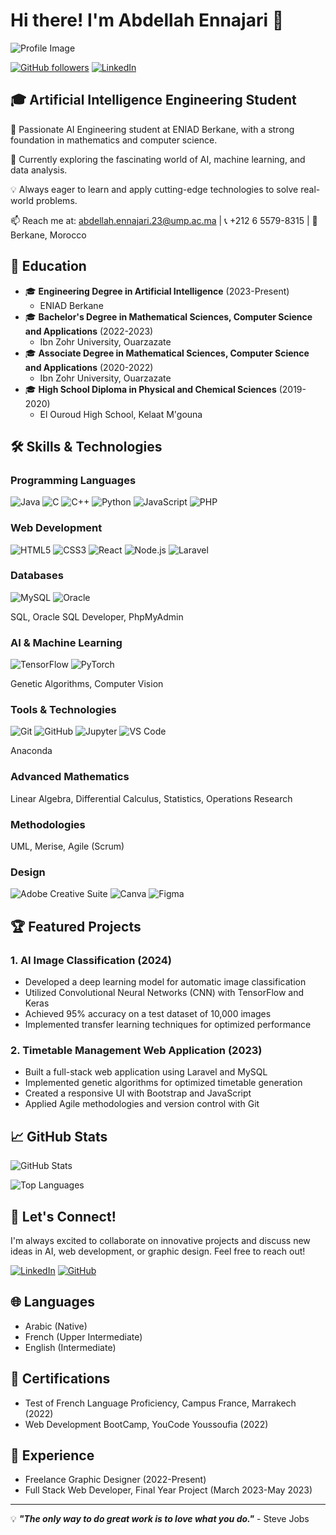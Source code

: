 # Hi there! I'm Abdellah Ennajari 👋


![Profile Image](https://github.com/ennajari/ennajari/blob/main/Black%20and%20White%20Minimalist%20Elegant%20AI%20Best%20Software%20YouTube%20Thumbnail%20(1).gif)

[![GitHub followers](https://img.shields.io/github/followers/ennajari?style=social)](https://github.com/ennajari)
[![LinkedIn](https://img.shields.io/badge/LinkedIn-0077B5?style=for-the-badge&logo=linkedin&logoColor=white)](https://www.linkedin.com/in/ennajari-abdellah)

## 🎓 Artificial Intelligence Engineering Student

🚀 Passionate AI Engineering student at ENIAD Berkane, with a strong foundation in mathematics and computer science.

🌱 Currently exploring the fascinating world of AI, machine learning, and data analysis.

💡 Always eager to learn and apply cutting-edge technologies to solve real-world problems.

📫 Reach me at: abdellah.ennajari.23@ump.ac.ma | 📞 +212 6 5579-8315 | 📍 Berkane, Morocco

## 🎯 Education

- 🎓 **Engineering Degree in Artificial Intelligence** (2023-Present)
  - ENIAD Berkane
- 🎓 **Bachelor's Degree in Mathematical Sciences, Computer Science and Applications** (2022-2023)
  - Ibn Zohr University, Ouarzazate
- 🎓 **Associate Degree in Mathematical Sciences, Computer Science and Applications** (2020-2022)
  - Ibn Zohr University, Ouarzazate
- 🎓 **High School Diploma in Physical and Chemical Sciences** (2019-2020)
  - El Ouroud High School, Kelaat M'gouna

## 🛠️ Skills & Technologies

### Programming Languages
![Java](https://img.shields.io/badge/-Java-007396?style=flat-square&logo=java)
![C](https://img.shields.io/badge/-C-00599C?style=flat-square&logo=c)
![C++](https://img.shields.io/badge/-C++-00599C?style=flat-square&logo=c%2B%2B)
![Python](https://img.shields.io/badge/-Python-3776AB?style=flat-square&logo=Python&logoColor=white)
![JavaScript](https://img.shields.io/badge/-JavaScript-F7DF1E?style=flat-square&logo=javascript&logoColor=black)
![PHP](https://img.shields.io/badge/-PHP-777BB4?style=flat-square&logo=php&logoColor=white)

### Web Development
![HTML5](https://img.shields.io/badge/-HTML5-E34F26?style=flat-square&logo=html5&logoColor=white)
![CSS3](https://img.shields.io/badge/-CSS3-1572B6?style=flat-square&logo=css3)
![React](https://img.shields.io/badge/-React-61DAFB?style=flat-square&logo=react&logoColor=black)
![Node.js](https://img.shields.io/badge/-Node.js-339933?style=flat-square&logo=node.js&logoColor=white)
![Laravel](https://img.shields.io/badge/-Laravel-FF2D20?style=flat-square&logo=laravel&logoColor=white)

### Databases
![MySQL](https://img.shields.io/badge/-MySQL-4479A1?style=flat-square&logo=mysql&logoColor=white)
![Oracle](https://img.shields.io/badge/-Oracle-F80000?style=flat-square&logo=oracle&logoColor=white)

SQL, Oracle SQL Developer, PhpMyAdmin

### AI & Machine Learning
![TensorFlow](https://img.shields.io/badge/-TensorFlow-FF6F00?style=flat-square&logo=tensorflow&logoColor=white)
![PyTorch](https://img.shields.io/badge/-PyTorch-EE4C2C?style=flat-square&logo=pytorch&logoColor=white)

Genetic Algorithms, Computer Vision

### Tools & Technologies
![Git](https://img.shields.io/badge/-Git-F05032?style=flat-square&logo=git&logoColor=white)
![GitHub](https://img.shields.io/badge/-GitHub-181717?style=flat-square&logo=github)
![Jupyter](https://img.shields.io/badge/-Jupyter-F37626?style=flat-square&logo=jupyter&logoColor=white)
![VS Code](https://img.shields.io/badge/-VS%20Code-007ACC?style=flat-square&logo=visual-studio-code)

Anaconda

### Advanced Mathematics
Linear Algebra, Differential Calculus, Statistics, Operations Research

### Methodologies
UML, Merise, Agile (Scrum)

### Design
![Adobe Creative Suite](https://img.shields.io/badge/-Adobe%20Creative%20Suite-FF0000?style=flat-square&logo=adobe&logoColor=white)
![Canva](https://img.shields.io/badge/-Canva-00C4CC?style=flat-square&logo=canva&logoColor=white)
![Figma](https://img.shields.io/badge/-Figma-F24E1E?style=flat-square&logo=figma&logoColor=white)

## 🏆 Featured Projects

### 1. AI Image Classification (2024)
- Developed a deep learning model for automatic image classification
- Utilized Convolutional Neural Networks (CNN) with TensorFlow and Keras
- Achieved 95% accuracy on a test dataset of 10,000 images
- Implemented transfer learning techniques for optimized performance

### 2. Timetable Management Web Application (2023)
- Built a full-stack web application using Laravel and MySQL
- Implemented genetic algorithms for optimized timetable generation
- Created a responsive UI with Bootstrap and JavaScript
- Applied Agile methodologies and version control with Git

## 📈 GitHub Stats

![GitHub Stats](https://github-readme-stats.vercel.app/api?username=ennajari&show_icons=true&theme=radical)

![Top Languages](https://github-readme-stats.vercel.app/api/top-langs/?username=ennajari&layout=compact&theme=radical)

## 🌟 Let's Connect!

I'm always excited to collaborate on innovative projects and discuss new ideas in AI, web development, or graphic design. Feel free to reach out!

[![LinkedIn](https://img.shields.io/badge/LinkedIn-0077B5?style=for-the-badge&logo=linkedin&logoColor=white)](https://www.linkedin.com/in/ennajari-abdellah)
[![GitHub](https://img.shields.io/badge/GitHub-100000?style=for-the-badge&logo=github&logoColor=white)](https://github.com/ennajari)

## 🌐 Languages
- Arabic (Native)
- French (Upper Intermediate)
- English (Intermediate)

## 🏅 Certifications
- Test of French Language Proficiency, Campus France, Marrakech (2022)
- Web Development BootCamp, YouCode Youssoufia (2022)

## 💼 Experience
- Freelance Graphic Designer (2022-Present)
- Full Stack Web Developer, Final Year Project (March 2023-May 2023)

---

💡 ***"The only way to do great work is to love what you do."*** - Steve Jobs

